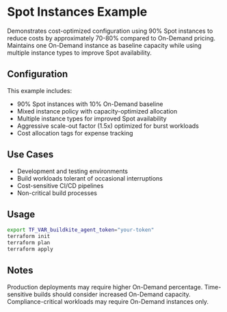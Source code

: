 # Spot Instances Example

Demonstrates cost-optimized configuration using 90% Spot instances to reduce costs by approximately 70-80% compared to On-Demand pricing. Maintains one On-Demand instance as baseline capacity while using multiple instance types to improve Spot availability.

## Configuration

This example includes:

- 90% Spot instances with 10% On-Demand baseline
- Mixed instance policy with capacity-optimized allocation
- Multiple instance types for improved Spot availability
- Aggressive scale-out factor (1.5x) optimized for burst workloads
- Cost allocation tags for expense tracking

## Use Cases

- Development and testing environments
- Build workloads tolerant of occasional interruptions
- Cost-sensitive CI/CD pipelines
- Non-critical build processes

## Usage

```bash
export TF_VAR_buildkite_agent_token="your-token"
terraform init
terraform plan
terraform apply
```

## Notes

Production deployments may require higher On-Demand percentage. Time-sensitive builds should consider increased On-Demand capacity. Compliance-critical workloads may require On-Demand instances only.
